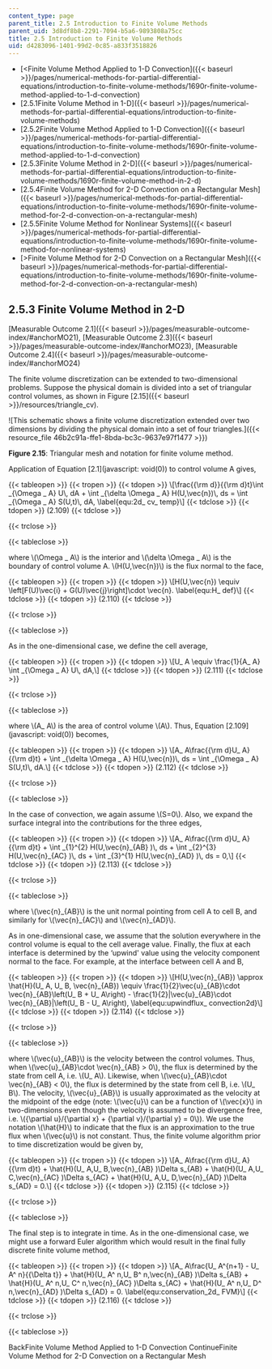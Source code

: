 ```yaml
---
content_type: page
parent_title: 2.5 Introduction to Finite Volume Methods
parent_uid: 3d8df8b8-2291-7094-b5a6-9893808a75cc
title: 2.5 Introduction to Finite Volume Methods
uid: d4283096-1401-99d2-0c85-a833f3518826
---
```


*   [<Finite Volume Method Applied to 1-D Convection]({{< baseurl >}}/pages/numerical-methods-for-partial-differential-equations/introduction-to-finite-volume-methods/1690r-finite-volume-method-applied-to-1-d-convection)
*   [2.5.1Finite Volume Method in 1-D]({{< baseurl >}}/pages/numerical-methods-for-partial-differential-equations/introduction-to-finite-volume-methods)
*   [2.5.2Finite Volume Method Applied to 1-D Convection]({{< baseurl >}}/pages/numerical-methods-for-partial-differential-equations/introduction-to-finite-volume-methods/1690r-finite-volume-method-applied-to-1-d-convection)
*   [2.5.3Finite Volume Method in 2-D]({{< baseurl >}}/pages/numerical-methods-for-partial-differential-equations/introduction-to-finite-volume-methods/1690r-finite-volume-method-in-2-d)
*   [2.5.4Finite Volume Method for 2-D Convection on a Rectangular Mesh]({{< baseurl >}}/pages/numerical-methods-for-partial-differential-equations/introduction-to-finite-volume-methods/1690r-finite-volume-method-for-2-d-convection-on-a-rectangular-mesh)
*   [2.5.5Finite Volume Method for Nonlinear Systems]({{< baseurl >}}/pages/numerical-methods-for-partial-differential-equations/introduction-to-finite-volume-methods/1690r-finite-volume-method-for-nonlinear-systems)
*   [\>Finite Volume Method for 2-D Convection on a Rectangular Mesh]({{< baseurl >}}/pages/numerical-methods-for-partial-differential-equations/introduction-to-finite-volume-methods/1690r-finite-volume-method-for-2-d-convection-on-a-rectangular-mesh)

2.5.3 Finite Volume Method in 2-D
---------------------------------

[Measurable Outcome 2.1]({{< baseurl >}}/pages/measurable-outcome-index/#anchorMO21), [Measurable Outcome 2.3]({{< baseurl >}}/pages/measurable-outcome-index/#anchorMO23), [Measurable Outcome 2.4]({{< baseurl >}}/pages/measurable-outcome-index/#anchorMO24)

The finite volume discretization can be extended to two-dimensional problems. Suppose the physical domain is divided into a set of triangular control volumes, as shown in Figure [2.15]({{< baseurl >}}/resources/triangle_cv).

![This schematic shows a finite volume discretization extended over two dimensions by dividing the physical domain into a set of four triangles.]({{< resource_file 46b2c91a-ffe1-8bda-bc3c-9637e97f1477 >}})

**Figure 2.15**: Triangular mesh and notation for finite volume method.

Application of Equation [2.1](javascript: void(0)) to control volume A gives,

{{< tableopen >}}
{{< tropen >}}
{{< tdopen >}}
\\\[\\frac{{\\rm d}}{{\\rm d}t}\\int \_{\\Omega \_ A} U\\, dA + \\int \_{\\delta \\Omega \_ A} H(U,\\vec{n})\\, ds = \\int \_{\\Omega \_ A} S(U,t)\\, dA, \\label{equ:2d\_ cv\_ temp}\\\]
{{< tdclose >}}
{{< tdopen >}}
(2.109)
{{< tdclose >}}

{{< trclose >}}

{{< tableclose >}}

where \\(\\Omega \_ A\\) is the interior and \\(\\delta \\Omega \_ A\\) is the boundary of control volume A. \\(H(U,\\vec{n})\\) is the flux normal to the face,

{{< tableopen >}}
{{< tropen >}}
{{< tdopen >}}
\\\[H(U,\\vec{n}) \\equiv \\left\[F(U)\\vec{i} + G(U)\\vec{j}\\right\]\\cdot \\vec{n}. \\label{equ:H\_ def}\\\]
{{< tdclose >}}
{{< tdopen >}}
(2.110)
{{< tdclose >}}

{{< trclose >}}

{{< tableclose >}}

As in the one-dimensional case, we define the cell average,

{{< tableopen >}}
{{< tropen >}}
{{< tdopen >}}
\\\[U\_ A \\equiv \\frac{1}{A\_ A} \\int \_{\\Omega \_ A} U\\, dA,\\\]
{{< tdclose >}}
{{< tdopen >}}
(2.111)
{{< tdclose >}}

{{< trclose >}}

{{< tableclose >}}

where \\(A\_ A\\) is the area of control volume \\(A\\). Thus, Equation [2.109](javascript: void(0)) becomes,

{{< tableopen >}}
{{< tropen >}}
{{< tdopen >}}
\\\[A\_ A\\frac{{\\rm d}U\_ A}{{\\rm d}t} + \\int \_{\\delta \\Omega \_ A} H(U,\\vec{n})\\, ds = \\int \_{\\Omega \_ A} S(U,t)\\, dA.\\\]
{{< tdclose >}}
{{< tdopen >}}
(2.112)
{{< tdclose >}}

{{< trclose >}}

{{< tableclose >}}

In the case of convection, we again assume \\(S=0\\). Also, we expand the surface integral into the contributions for the three edges,

{{< tableopen >}}
{{< tropen >}}
{{< tdopen >}}
\\\[A\_ A\\frac{{\\rm d}U\_ A}{{\\rm d}t} + \\int \_{1}^{2} H(U,\\vec{n}\_{AB} )\\, ds + \\int \_{2}^{3} H(U,\\vec{n}\_{AC} )\\, ds + \\int \_{3}^{1} H(U,\\vec{n}\_{AD} )\\, ds = 0,\\\]
{{< tdclose >}}
{{< tdopen >}}
(2.113)
{{< tdclose >}}

{{< trclose >}}

{{< tableclose >}}

where \\(\\vec{n}\_{AB}\\) is the unit normal pointing from cell A to cell B, and similarly for \\(\\vec{n}\_{AC}\\) and \\(\\vec{n}\_{AD}\\).

As in one-dimensional case, we assume that the solution everywhere in the control volume is equal to the cell average value. Finally, the flux at each interface is determined by the ‘upwind' value using the velocity component normal to the face. For example, at the interface between cell A and B,

{{< tableopen >}}
{{< tropen >}}
{{< tdopen >}}
\\\[H(U,\\vec{n}\_{AB}) \\approx \\hat{H}(U\_ A, U\_ B, \\vec{n}\_{AB}) \\equiv \\frac{1}{2}\\vec{u}\_{AB}\\cdot \\vec{n}\_{AB}\\left(U\_ B + U\_ A\\right) - \\frac{1}{2}|\\vec{u}\_{AB}\\cdot \\vec{n}\_{AB}|\\left(U\_ B - U\_ A\\right), \\label{equ:upwindflux\_ convection2d}\\\]
{{< tdclose >}}
{{< tdopen >}}
(2.114)
{{< tdclose >}}

{{< trclose >}}

{{< tableclose >}}

where \\(\\vec{u}\_{AB}\\) is the velocity between the control volumes. Thus, when \\(\\vec{u}\_{AB}\\cdot \\vec{n}\_{AB} > 0\\), the flux is determined by the state from cell A, i.e. \\(U\_ A\\). Likewise, when \\(\\vec{u}\_{AB}\\cdot \\vec{n}\_{AB} < 0\\), the flux is determined by the state from cell B, i.e. \\(U\_ B\\). The velocity, \\(\\vec{u}\_{AB}\\) is usually approximated as the velocity at the midpoint of the edge (note: \\(\\vec{u}\\) can be a function of \\(\\vec{x}\\) in two-dimensions even though the velocity is assumed to be divergence free, i.e. \\({\\partial u}/{\\partial x} + {\\partial v}/{\\partial y} = 0\\)). We use the notation \\(\\hat{H}\\) to indicate that the flux is an approximation to the true flux when \\(\\vec{u}\\) is not constant. Thus, the finite volume algorithm prior to time discretization would be given by,

{{< tableopen >}}
{{< tropen >}}
{{< tdopen >}}
\\\[A\_ A\\frac{{\\rm d}U\_ A}{{\\rm d}t} + \\hat{H}(U\_ A,U\_ B,\\vec{n}\_{AB} )\\Delta s\_{AB} + \\hat{H}(U\_ A,U\_ C,\\vec{n}\_{AC} )\\Delta s\_{AC} + \\hat{H}(U\_ A,U\_ D,\\vec{n}\_{AD} )\\Delta s\_{AD} = 0.\\\]
{{< tdclose >}}
{{< tdopen >}}
(2.115)
{{< tdclose >}}

{{< trclose >}}

{{< tableclose >}}

The final step is to integrate in time. As in the one-dimensional case, we might use a forward Euler algorithm which would result in the final fully discrete finite volume method,

{{< tableopen >}}
{{< tropen >}}
{{< tdopen >}}
\\\[A\_ A\\frac{U\_ A^{n+1} - U\_ A^ n}{{\\Delta t}} + \\hat{H}(U\_ A^ n,U\_ B^ n,\\vec{n}\_{AB} )\\Delta s\_{AB} + \\hat{H}(U\_ A^ n,U\_ C^ n,\\vec{n}\_{AC} )\\Delta s\_{AC} + \\hat{H}(U\_ A^ n,U\_ D^ n,\\vec{n}\_{AD} )\\Delta s\_{AD} = 0. \\label{equ:conservation\_2d\_ FVM}\\\]
{{< tdclose >}}
{{< tdopen >}}
(2.116)
{{< tdclose >}}

{{< trclose >}}

{{< tableclose >}}

BackFinite Volume Method Applied to 1-D Convection ContinueFinite Volume Method for 2-D Convection on a Rectangular Mesh